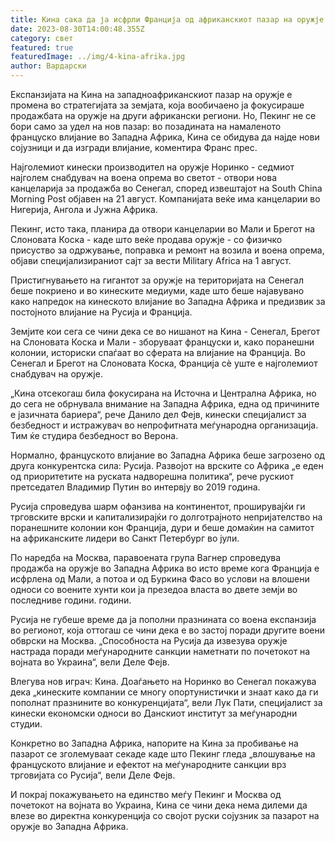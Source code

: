 ```yaml
---
title: Кина сака да ја исфрли Франција од африканскиот пазар на оружје
date: 2023-08-30T14:00:48.355Z
category: свет
featured: true
featuredImage: ../img/4-kina-afrika.jpg
author: Вардарски
---
```

Експанзијата на Кина на западноафриканскиот пазар на оружје е промена во стратегијата за земјата, која вообичаено ја фокусираше продажбата на оружје на други африкански региони. Но, Пекинг не се бори само за удел на нов пазар: во позадината на намаленото француско влијание во Западна Африка, Кина се обидува да најде нови сојузници и да изгради влијание, коментира Франс прес.

Најголемиот кинески производител на оружје Норинко - седмиот најголем снабдувач на воена опрема во светот - отвори нова канцеларија за продажба во Сенегал, според извештајот на South China Morning Post објавен на 21 август. Компанијата веќе има канцеларии во Нигерија, Ангола и Јужна Африка.

Пекинг, исто така, планира да отвори канцеларии во Мали и Брегот на Слоновата Коска - каде што веќе продава оружје - со физичко присуство за одржување, поправка и ремонт на возила и воена опрема, објави специјализираниот сајт за вести Military Africa на 1 август.

Пристигнувањето на гигантот за оружје на територијата на Сенегал беше покриено и во кинеските медиуми, каде што беше најавувано како напредок на кинеското влијание во Западна Африка и предизвик за постојното влијание на Русија и Франција.

Земјите кои сега се чини дека се во нишанот на Кина - Сенегал, Брегот на Слоновата Коска и Мали - зборуваат француски и, како поранешни колонии, историски спаѓаат во сферата на влијание на Франција. Во Сенегал и Брегот на Слоновата Коска, Франција сè уште е најголемиот снабдувач на оружје.

„Кина отсекогаш била фокусирана на Источна и Централна Африка, но до сега не обрнувала внимание на Западна Африка, една од причините е јазичната бариера“, рече Данило дел Фејв, кинески специјалист за безбедност и истражувач во непрофитната меѓународна организација. Тим ќе студира безбедност во Верона.

Нормално, француското влијание во Западна Африка беше загрозено од друга конкурентска сила: Русија. Развојот на врските со Африка „е еден од приоритетите на руската надворешна политика“, рече рускиот претседател Владимир Путин во интервју во 2019 година.

Русија спроведува шарм офанзива на континентот, проширувајќи ги трговските врски и капитализирајќи го долготрајното непријателство на поранешните колонии кон Франција, дури и беше домаќин на самитот на африканските лидери во Санкт Петербург во јули.

По наредба на Москва, паравоената група Вагнер спроведува продажба на оружје во Западна Африка во исто време кога Франција е исфрлена од Мали, а потоа и од Буркина Фасо во услови на влошени односи со воените хунти кои ја презедоа власта во двете земји во последниве години. години.

Русија не губеше време да ја пополни празнината со воена експанзија во регионот, која оттогаш се чини дека е во застој поради другите воени обврски на Москва. „Способноста на Русија да извезува оружје настрада поради меѓународните санкции наметнати по почетокот на војната во Украина“, вели Деле Фејв.

Влегува нов играч: Кина. Доаѓањето на Норинко во Сенегал покажува дека „кинеските компании се многу опортунистички и знаат како да ги пополнат празнините во конкуренцијата“, вели Лук Пати, специјалист за кинески економски односи во Данскиот институт за меѓународни студии.

Конкретно во Западна Африка, напорите на Кина за пробивање на пазарот се зголемуваат секаде каде што Пекинг гледа „влошување на француското влијание и ефектот на меѓународните санкции врз трговијата со Русија“, вели Деле Фејв.

И покрај покажувањето на единство меѓу Пекинг и Москва од почетокот на војната во Украина, Кина се чини дека нема дилеми да влезе во директна конкуренција со својот руски сојузник за пазарот на оружје во Западна Африка.